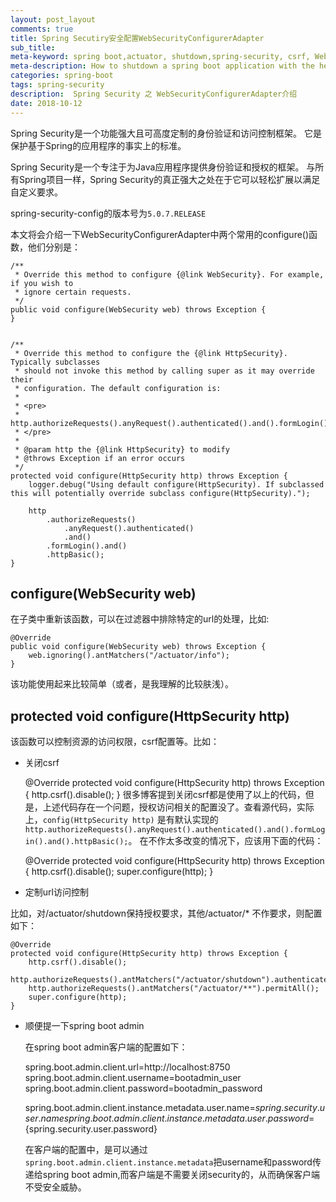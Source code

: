 ```yaml
---
layout: post_layout
comments: true
title: Spring Secutiry安全配置WebSecurityConfigurerAdapter
sub_title: 
meta-keyword: spring boot,actuator, shutdown,spring-security, csrf, WebSecurityConfigurerAdapter
meta-description: How to shutdown a spring boot application with the help of /actuator/shutdown。[spring boot 2.0.x]
categories: spring-boot
tags: spring-security
description:  Spring Security 之 WebSecurityConfigurerAdapter介绍
date: 2018-10-12
---
```


Spring Security是一个功能强大且可高度定制的身份验证和访问控制框架。 它是保护基于Spring的应用程序的事实上的标准。

Spring Security是一个专注于为Java应用程序提供身份验证和授权的框架。 与所有Spring项目一样，Spring Security的真正强大之处在于它可以轻松扩展以满足自定义要求。

spring-security-config的版本号为`5.0.7.RELEASE`

本文将会介绍一下WebSecurityConfigurerAdapter中两个常用的configure()函数，他们分别是：

    /**
	 * Override this method to configure {@link WebSecurity}. For example, if you wish to
	 * ignore certain requests.
	 */
	public void configure(WebSecurity web) throws Exception {
	}


    /**
	 * Override this method to configure the {@link HttpSecurity}. Typically subclasses
	 * should not invoke this method by calling super as it may override their
	 * configuration. The default configuration is:
	 *
	 * <pre>
	 * http.authorizeRequests().anyRequest().authenticated().and().formLogin().and().httpBasic();
	 * </pre>
	 *
	 * @param http the {@link HttpSecurity} to modify
	 * @throws Exception if an error occurs
	 */
    protected void configure(HttpSecurity http) throws Exception {
		logger.debug("Using default configure(HttpSecurity). If subclassed this will potentially override subclass configure(HttpSecurity).");

		http
			.authorizeRequests()
				.anyRequest().authenticated()
				.and()
			.formLogin().and()
			.httpBasic();
	}

## configure(WebSecurity web)

在子类中重新该函数，可以在过滤器中排除特定的url的处理，比如:
    
    @Override
	public void configure(WebSecurity web) throws Exception {
		web.ignoring().antMatchers("/actuator/info");
	}
该功能使用起来比较简单（或者，是我理解的比较肤浅）。

## protected void configure(HttpSecurity http) 
该函数可以控制资源的访问权限，csrf配置等。比如：

- 关闭csrf


    @Override
	protected void configure(HttpSecurity http) throws Exception {
		http.csrf().disable();
	}
  很多博客提到关闭csrf都是使用了以上的代码，但是，上述代码存在一个问题，授权访问相关的配置没了。查看源代码，实际上，`config(HttpSecurity http)` 是有默认实现的`http.authorizeRequests().anyRequest().authenticated().and().formLogin().and().httpBasic();`。 在不作太多改变的情况下，应该用下面的代码：

    
    @Override
	protected void configure(HttpSecurity http) throws Exception {
		http.csrf().disable();
		super.configure(http);
	}

- 定制url访问控制

比如，对/actuator/shutdown保持授权要求，其他/actuator/* 不作要求，则配置如下：

    @Override
	protected void configure(HttpSecurity http) throws Exception {
		http.csrf().disable();
		http.authorizeRequests().antMatchers("/actuator/shutdown").authenticated();
		http.authorizeRequests().antMatchers("/actuator/**").permitAll();
		super.configure(http);
	}

- 顺便提一下spring boot admin

  在spring boot admin客户端的配置如下：


    spring.boot.admin.client.url=http://localhost:8750
    spring.boot.admin.client.username=bootadmin_user
    spring.boot.admin.client.password=bootadmin_password
    
    spring.boot.admin.client.instance.metadata.user.name=${spring.security.user.name}
    spring.boot.admin.client.instance.metadata.user.password=${spring.security.user.password}

  在客户端的配置中，是可以通过`spring.boot.admin.client.instance.metadata`把username和password传递给spring boot admin,而客户端是不需要关闭security的，从而确保客户端不受安全威胁。